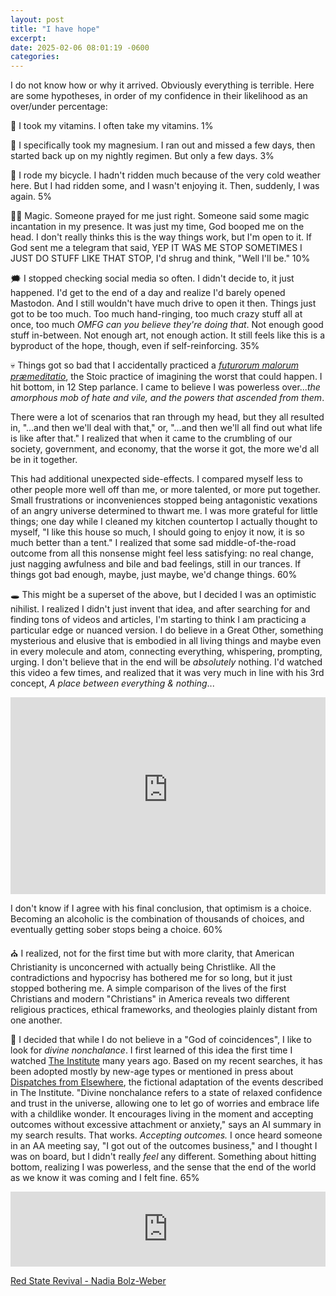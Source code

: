 ```yaml
---
layout: post
title: "I have hope"
excerpt: 
date: 2025-02-06 08:01:19 -0600
categories: 
---
```


I do not know how or why it arrived. Obviously everything is terrible. Here are some hypotheses, in order of my confidence in their likelihood as an over/under percentage:

💊 I took my vitamins. I often take my vitamins. 1%

💊 I specifically took my magnesium. I ran out and missed a few days, then started back up on my nightly regimen. But only a few days. 3%

🚴 I rode my bicycle. I hadn't ridden much because of the very cold weather here. But I had ridden some, and I wasn't enjoying it. Then, suddenly, I was again. 5%

🧙‍♂️ Magic. Someone prayed for me just right. Someone said some magic incantation in my presence. It was just my time, God booped me on the head. I don't really thinks this is the way things work, but I'm open to it. If God sent me a telegram that said, YEP IT WAS ME STOP SOMETIMES I JUST DO STUFF LIKE THAT STOP, I'd shrug and think, "Well I'll be." 10%

🗯️ I stopped checking social media so often. I didn't decide to, it just happened. I'd get to the end of a day and realize I'd barely opened Mastodon. And I still wouldn't have much drive to open it then. Things just got to be too much. Too much hand-ringing, too much crazy stuff all at once, too much _OMFG can you believe they're doing *that*_. Not enough good stuff in-between. Not enough art, not enough action. It still feels like this is a byproduct of the hope, though, even if self-reinforcing. 35%

💀 Things got so bad that I accidentally practiced a _[futurorum malorum præmeditatio](https://en.wikipedia.org/wiki/Negative_visualization)_, the Stoic practice of imagining the worst that could happen. I hit bottom, in 12 Step parlance. I came to believe I was powerless over..._the amorphous mob of hate and vile, and the powers that ascended from them_.

There were a lot of scenarios that ran through my head, but they all resulted in, "...and then we'll deal with that," or, "...and then we'll all find out what life is like after that." I realized that when it came to the crumbling of our society, government, and economy, that the worse it got, the more we'd all be in it together. 

This had additional unexpected side-effects. I compared myself less to other people more well off than me, or more talented, or more put together. Small frustrations or inconveniences stopped being antagonistic vexations of an angry universe determined to thwart me. I was more grateful for little things; one day while I cleaned my kitchen countertop I actually thought to myself, "I like this house so much, I should going to enjoy it now, it is so much better than a tent." I realized that some sad middle-of-the-road outcome from all this nonsense might feel less satisfying: no real change, just nagging awfulness and bile and bad feelings, still in our trances. If things got bad enough, maybe, just maybe, we'd change things. 60%

🕳️ This might be a superset of the above, but I decided I was an optimistic nihilist. I realized I didn't just invent that idea, and after searching for and finding tons of videos and articles, I'm starting to think I am practicing a particular edge or nuanced version. I do believe in a Great Other, something mysterious and elusive that is embodied in all living things and maybe even in every molecule and atom, connecting everything, whispering, prompting, urging. I don't believe that in the end will be _absolutely_ nothing. I'd watched this video a few times, and realized that it was very much in line with his 3rd concept, _A place between everything & nothing_...

<iframe width="100%" height="315" src="https://www.youtube-nocookie.com/embed/-J5TjkS82QA?si=YfyQgUPKAgxqZDZy" title="YouTube video player" frameborder="0" allow="accelerometer; autoplay; clipboard-write; encrypted-media; gyroscope; picture-in-picture; web-share" referrerpolicy="strict-origin-when-cross-origin" allowfullscreen></iframe>

I don't know if I agree with his final conclusion, that optimism is a choice. Becoming an alcoholic is the combination of thousands of choices, and eventually getting sober stops being a choice. 60%

⛪ I realized, not for the first time but with more clarity, that American Christianity is unconcerned with actually being Christlike. All the contradictions and hypocrisy has bothered me for so long, but it just stopped bothering me. A simple comparison of the lives of the first Christians and modern "Christians" in America reveals two different religious practices, ethical frameworks, and theologies plainly distant from one another.

🎈 I decided that while I do not believe in a "God of coincidences", I like to look for _divine nonchalance_. I first learned of this idea the first time I watched [The Institute](https://en.wikipedia.org/wiki/The_Institute_(2013_film)) many years ago. Based on my recent searches, it has been adopted mostly by new-age types or mentioned in press about [Dispatches from Elsewhere](https://en.wikipedia.org/wiki/Dispatches_from_Elsewhere), the fictional adaptation of the events described in The Institute. "Divine nonchalance refers to a state of relaxed confidence and trust in the universe, allowing one to let go of worries and embrace life with a childlike wonder. It encourages living in the moment and accepting outcomes without excessive attachment or anxiety," says an AI summary in my search results. That works. _Accepting outcomes._ I once heard someone in an AA meeting say, "I got out of the outcomes business," and I thought I was on board, but I didn't really _feel_ any different. Something about hitting bottom, realizing I was powerless, and the sense that the end of the world as we know it was coming and I felt fine. 65%

<iframe style="border: 0; width: 100%; height: 120px;" src="https://bandcamp.com/EmbeddedPlayer/album=2892884359/size=large/bgcol=ffffff/linkcol=0687f5/tracklist=false/artwork=small/track=1427001625/transparent=true/" seamless><a href="https://padraigotuama.bandcamp.com/album/sorry-for-your-troubles">Sorry for your troubles by Pádraig Ó Tuama</a></iframe>

[Red State Revival - Nadia Bolz-Weber](https://nadiabolzweber.com/revival/)

